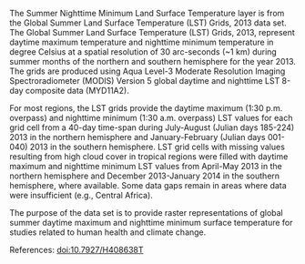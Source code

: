 The Summer Nighttime Minimum Land Surface Temperature layer is from the Global Summer Land Surface Temperature (LST) Grids, 2013 data set. The Global Summer Land Surface Temperature (LST) Grids, 2013, represent daytime maximum temperature and nighttime minimum temperature in degree Celsius at a spatial resolution of 30 arc-seconds (~1 km) during summer months of the northern and southern hemisphere for the year 2013. The grids are produced using Aqua Level-3 Moderate Resolution Imaging Spectroradiometer (MODIS) Version 5 global daytime and nighttime LST 8-day composite data (MYD11A2).

For most regions, the LST grids provide the daytime maximum (1:30 p.m. overpass) and nighttime minimum (1:30 a.m. overpass) LST values for each grid cell from a 40-day time-span during July-August (Julian days 185-224) 2013 in the northern hemisphere and January-February (Julian days 001-040) 2013 in the southern hemisphere. LST grid cells with missing values resulting from high cloud cover in tropical regions were filled with daytime maximum and nighttime minimum LST values from April-May 2013 in the northern hemisphere and December 2013-January 2014 in the southern hemisphere, where available. Some data gaps remain in areas where data were insufficient (e.g., Central Africa).

The purpose of the data set is to provide raster representations of global summer daytime maximum and nighttime minimum surface temperature for studies related to human health and climate change.

References: [doi:10.7927/H408638T](https://doi.org/10.7927/H408638T)
